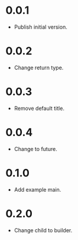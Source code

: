 # 0.0.1

  * Publish initial version.

# 0.0.2

  * Change return type.

# 0.0.3

  * Remove default title.

# 0.0.4

  * Change to future.

# 0.1.0

  * Add example main.

# 0.2.0

  * Change child to builder.
